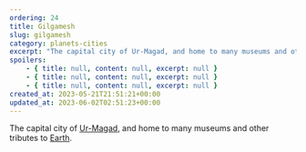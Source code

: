 ```yaml
---
ordering: 24
title: Gilgamesh
slug: gilgamesh
category: planets-cities
excerpt: "The capital city of Ur-Magad, and home to many museums and other tributes to Earth.\n"
spoilers:
    - { title: null, content: null, excerpt: null }
    - { title: null, content: null, excerpt: null }
    - { title: null, content: null, excerpt: null }
created_at: 2023-05-21T21:51:21+00:00
updated_at: 2023-06-02T02:51:23+00:00
---
```

The capital city of [Ur-Magad](/category/planets-cities/ur-magad), and home to many museums and other tributes to [Earth](/category/culture-history/earth).